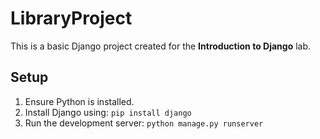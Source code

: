 # LibraryProject

This is a basic Django project created for the **Introduction to Django** lab.

## Setup
1. Ensure Python is installed.
2. Install Django using: `pip install django`
3. Run the development server: `python manage.py runserver`
